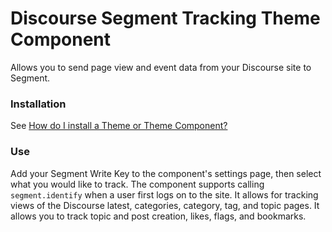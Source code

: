 # Discourse Segment Tracking Theme Component

Allows you to send page view and event data from your Discourse
site to Segment.

### Installation

See [How do I install a Theme or Theme Component?](https://meta.discourse.org/t/how-do-i-install-a-theme-or-theme-component/63682)

### Use

Add your Segment Write Key to the component's settings page, then select what you would like to
track. The component supports calling `segment.identify` when a user first logs on to the site. It allows for tracking views of the
Discourse latest, categories, category, tag, and topic pages. It allows you to track topic and post creation, likes, flags, and bookmarks.